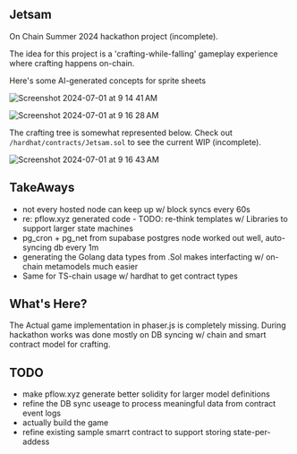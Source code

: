 Jetsam
------

On Chain Summer 2024 hackathon project (incomplete).

The idea for this project is a 'crafting-while-falling' gameplay experience where crafting happens on-chain.

Here's some AI-generated concepts for sprite sheets

![Screenshot 2024-07-01 at 9 14 41 AM](https://github.com/stackdump/on-chain-summer-2024/assets/243500/ee0dc148-2996-47bb-8de4-f74121bc8722)

![Screenshot 2024-07-01 at 9 16 28 AM](https://github.com/stackdump/on-chain-summer-2024/assets/243500/72af6746-2d94-4558-9354-3eaaefc44c9a)

The crafting tree is somewhat represented below. Check out `/hardhat/contracts/Jetsam.sol` to see the current WIP (incomplete).

![Screenshot 2024-07-01 at 9 16 43 AM](https://github.com/stackdump/on-chain-summer-2024/assets/243500/ab3e0b0e-b1ec-43af-9540-83bf17ea0eaf)


TakeAways
---------

- not every hosted node can keep up w/ block syncs every 60s
- re: pflow.xyz generated code - TODO: re-think templates w/ Libraries to support larger state machines
- pg_cron + pg_net from supabase postgres node worked out well, auto-syncing db every 1m
- generating the Golang data types from .Sol makes interfacting w/ on-chain metamodels much easier
- Same for TS-chain usage w/ hardhat to get contract types

  
What's Here?
------------

The Actual game implementation in phaser.js is completely missing.
During hackathon works was done mostly on DB syncing w/ chain and smart contract model for crafting.

TODO
----
- make pflow.xyz generate better solidity for larger model definitions
- refine the DB sync useage to process meaningful data from contract event logs
- actually build the game
- refine existing sample smarrt contract to support storing state-per-addess
